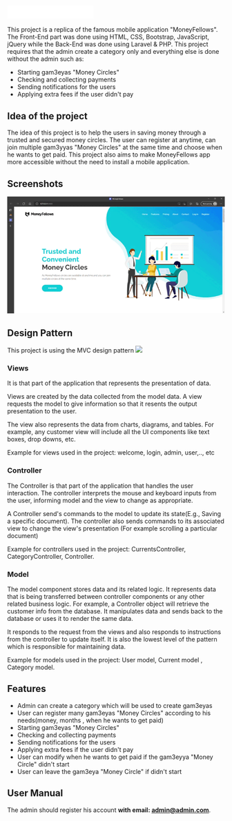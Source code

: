 <a href="https://moneyfellows.com/"><img src="https://github.com/amrmohamed25/MoneyFellows/blob/36fd13765a2c057204f1199409b57c2f85a0e24f/public/images/web_logo_white.png" width="200"></a>

This project is a replica of the famous mobile application "MoneyFellows". The Front-End part was done using HTML, CSS, Bootstrap, JavaScript, jQuery while the Back-End was done using Laravel & PHP. This project requires that the admin create a category only and everything else is done without the admin such as:
<ul> 
    <li>Starting gam3eyas "Money Circles"</li>
    <li>Checking and collecting payments</li>
    <li>Sending notifications for the users</li>
    <li>Applying extra fees if the user didn't pay</li>
</ul>

<h2>Idea of the project</h2>

The idea of this project is to help the users in saving money through a trusted and secured money circles. The user can register at anytime, can join multiple gam3yyas "Money Circles" at the same time and choose when he wants to get paid. This project also aims to make MoneyFellows app more accessible without the need to install a mobile application.

<h2>Screenshots</h2>

<img src="https://github.com/amrmohamed25/MoneyFellows/blob/94a0497fd9e5e1647e27a61fcea002499b7cbea6/public/images/welcome_page.gif">

<h2>Design Pattern</h2>

This project is using the MVC design pattern 
<img src="https://upload.wikimedia.org/wikipedia/commons/thumb/a/a0/MVC-Process.svg/1200px-MVC-Process.svg.png" width="400">
<h3>Views</h3>

It is that part of the application that represents the presentation of data.

Views are created by the data collected from the model data. A view requests the model to give information so that it resents the output presentation to the user.

The view also represents the data from charts, diagrams, and tables. For example, any customer view will include all the UI components like text boxes, drop downs, etc.

Example for views used in the project: welcome, login, admin, user,.., etc

<h3>Controller</h3>

The Controller is that part of the application that handles the user interaction. The controller interprets the mouse and keyboard inputs from the user, informing model and the view to change as appropriate.

A Controller send's commands to the model to update its state(E.g., Saving a specific document). The controller also sends commands to its associated view to change the view's presentation (For example scrolling a particular document)

Example for controllers used in the project: CurrentsController, CategoryController, Controller.

<h3>Model</h3>

The model component stores data and its related logic. It represents data that is being transferred between controller components or any other related business logic. For example, a Controller object will retrieve the customer info from the database. It manipulates data and sends back to the database or uses it to render the same data.

It responds to the request from the views and also responds to instructions from the controller to update itself. It is also the lowest level of the pattern which is responsible for maintaining data.

Example for models used in the project: User model, Current model , Category model.

<h2>Features</h2>

<ul>
    <li>Admin can create a category which will be used to create gam3eyas</li>
    <li>User can register many gam3eyas "Money Circles" according to his needs(money, months , when he wants to get paid)</li>
    <li>Starting gam3eyas "Money Circles"</li>
    <li>Checking and collecting payments</li>
    <li>Sending notifications for the users</li>
    <li>Applying extra fees if the user didn't pay</li>
    <li>User can modify when he wants to get paid if the gam3eyya "Money Circle" didn't start </li>
    <li>User can leave the gam3eya "Money Circle" if didn't start</li>
</ul>

<h2>User Manual</h2>

The admin should register his account <strong> with email: admin@admin.com</strong>.
